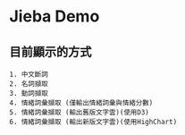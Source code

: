 # Jieba Demo

## 目前顯示的方式

```
1. 中文斷詞
2. 名詞擷取
3. 動詞擷取
4. 情緒詞彙擷取 (僅輸出情緒詞彙與情緒分數)
5. 情緒詞彙擷取 (輸出舊版文字雲)(使用D3)
6. 情緒詞彙擷取 (輸出新版文字雲)(使用HighChart)
```
    